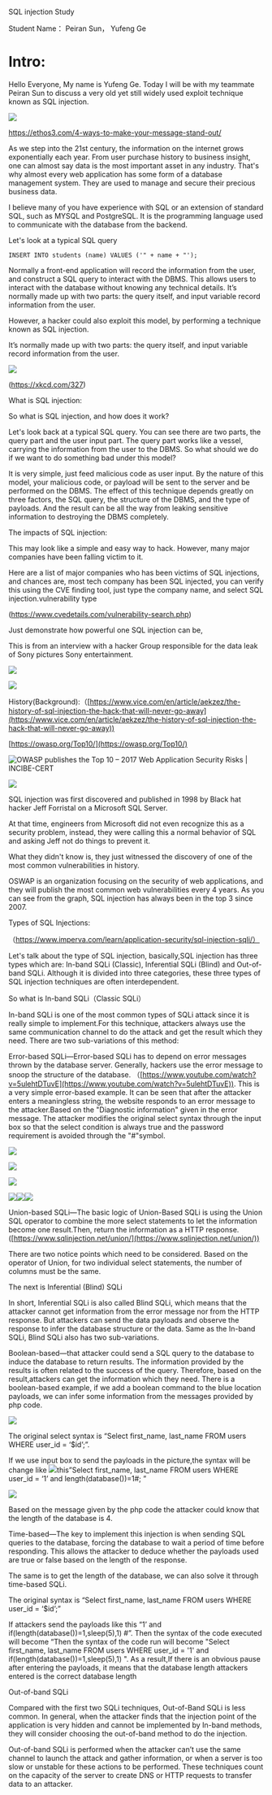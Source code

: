 ﻿SQL injection Study

  
  Student Name： Peiran Sun， Yufeng Ge



  
  
  
  

# Intro:

Hello Everyone, My name is Yufeng Ge. Today I will be with my teammate Peiran Sun to discuss a very old yet still widely used exploit technique known as SQL injection.

  

![](https://lh5.googleusercontent.com/KcAD8ah1Jliztp5d63JLg1I2J83dqFaB5zk8pgZFgzoG07uZr6o5JAMhSIcz1cFTBfxVVxlF7u_OtoOodzV3-8rOET3KRFBv7e3c5rvOqkWo8MOIPm6q8giUwhtdvwM5LqgqBDwS)

https://ethos3.com/4-ways-to-make-your-message-stand-out/

  

As we step into the 21st century, the information on the internet grows exponentially each year. From user purchase history to business insight, one can almost say data is the most important asset in any industry. That's why almost every web application has some form of a database management system. They are used to manage and secure their precious business data.

  

I believe many of you have experience with SQL or an extension of standard SQL, such as MYSQL and PostgreSQL. It is the programming language used to communicate with the database from the backend.

Let's look at a typical SQL query

  

    INSERT INTO students (name) VALUES ('" + name + "');

Normally a front-end application will record the information from the user, and construct a SQL query to interact with the DBMS. This allows users to interact with the database without knowing any technical details.
It’s normally made up with two parts: the query itself, and input variable record information from the user.
  
However, a hacker could also exploit this model, by performing a technique known as SQL injection.

It’s normally made up with two parts: the query itself, and input variable record information from the user.

![](https://lh4.googleusercontent.com/Q8O599Glo5Aqw6P2tMcZvQwpmiHWmNY9aTJqYeNhnmGJiH2T9spAml9CUlbbH3AnaItPMWxPGrk_Ppr_lJZDUzHSkB4wdR3wyznS8zWrHhWhVuT-2920KWHAIhN9woD2Wz97sF4W)

(https://xkcd.com/327)

What is SQL injection:

So what is SQL injection, and how does it work?

  

Let's look back at a typical SQL query. You can see there are two parts, the query part and the user input part. The query part works like a vessel, carrying the information from the user to the DBMS. So what should we do if we want to do something bad under this model?

It is very simple, just feed malicious code as user input. By the nature of this model, your malicious code, or payload will be sent to the server and be performed on the DBMS. The effect of this technique depends greatly on three factors, the SQL query, the structure of the DBMS, and the type of payloads. And the result can be all the way from leaking sensitive information to destroying the DBMS completely.

  

The impacts of SQL injection:

  

This may look like a simple and easy way to hack. However, many major companies have been falling victim to it.

  

Here are a list of major companies who has been victims of SQL injections, and chances are, most tech company has been SQL injected, you can verify this using the CVE finding tool, just type the company name, and select SQL injection.vulnerability type

  

(https://www.cvedetails.com/vulnerability-search.php)

  

Just demonstrate how powerful one SQL injection can be,

This is from an interview with a hacker Group responsible for the data leak of Sony pictures Sony entertainment.

  
  

![](https://lh4.googleusercontent.com/uT8KUpLCypoC2EtvkyOJ_IijO0tYX6lHqIPjauKlRP9dxSAxRDj7Vq-EiBtQrkbE3j3VXJDrNlweZ2jdTrY7qQY-5BMD_XNv0wJ-zjvrAnfhsGTsjNGyv6KFYgND6SXm8gZWHIYu)

  
  

![](https://lh6.googleusercontent.com/qjoL8VClXmaxWov92R3WakZqd0JLBgb0xQ_Cre-2shDncKp3zzlO784Bw14nlT6fmYmoHTuesf3lT6PgjaAzNr61SO3JsGbaekzgcaOOTaTsf144gBhRDbqv6R9CG9pAZoJR_9Nx)

  
  

History(Background):（[https://www.vice.com/en/article/aekzez/the-history-of-sql-injection-the-hack-that-will-never-go-away](https://www.vice.com/en/article/aekzez/the-history-of-sql-injection-the-hack-that-will-never-go-away))

[https://owasp.org/Top10/](https://owasp.org/Top10/)

  

![OWASP publishes the Top 10 – 2017 Web Application Security Risks |  INCIBE-CERT](https://lh5.googleusercontent.com/jM4S2O7p8c0FgjKZAkjadIgKQnbE6jmFu24ULRfA61XcRZT7WasgYlw-07Dx9_Q0bwTyBDuRVsqoeiHZIBlbPpXVUuVsvk3G4SEUJVCrv--y_c6O5nYYkmBTPjAwD7ddMAjL6tvR)

![](https://lh6.googleusercontent.com/DtW66sGePRG1m0NNqoEIh_sST47sfnJ-Gs5UGDlwdUTPSVpB-DF7Hl554rmJEW7ySWAvge7_hsaGZeet6MZQO8hMWfqfLF7tcXNKuwpGe_i4YxQ1fLt1MTWet6w1HVrYimEt75t_)

SQL injection was first discovered and published in 1998 by Black hat hacker Jeff Forristal on a Microsoft SQL Server.

  

At that time, engineers from Microsoft did not even recognize this as a security problem, instead, they were calling this a normal behavior of SQL and asking Jeff not do things to prevent it.

  

What they didn't know is, they just witnessed the discovery of one of the most common vulnerabilities in history.

  

OSWAP is an organization focusing on the security of web applications, and they will publish the most common web vulnerabilities every 4 years. As you can see from the graph, SQL injection has always been in the top 3 since 2007.

  
  

Types of SQL Injections:

（https://www.imperva.com/learn/application-security/sql-injection-sqli/）

Let's talk about the type of SQL injection, basically,SQL injection has three types which are: In-band SQLi (Classic), Inferential SQLi (Blind) and Out-of-band SQLi. Although it is divided into three categories, these three types of SQL injection techniques are often interdependent.

So what is In-band SQLi（Classic SQLi）

In-band SQLi is one of the most common types of SQLi attack since it is really simple to implement.For this technique, attackers always use the same communication channel to do the attack and get the result which they need. There are two sub-variations of this method:

  

Error-based SQLi—Error-based SQLi has to depend on error messages thrown by the database server. Generally, hackers use the error message to snoop the structure of the database. （[https://www.youtube.com/watch?v=5ulehtDTuvE](https://www.youtube.com/watch?v=5ulehtDTuvE)). This is a very simple error-based example. It can be seen that after the attacker enters a meaningless string, the website responds to an error message to the attacker.Based on the "Diagnostic information" given in the error message. The attacker modifies the original select syntax through the input box so that the select condition is always true and the password requirement is avoided through the "#"symbol.

![](https://lh5.googleusercontent.com/8RBigV4j5SSqDmGtW-_pQTKE4-U5UT17YUXgwIsKF4B0NvDytA3d5XGSIl74DBTJV53yRUBH0Vv-7tebYVgtTAMEdEw1ahF8WhuKL2p4lt7vNiuPQESotkUPIIp0YLZEtMCr1eZE)

![](https://lh4.googleusercontent.com/GZ3oGu8KbNckmzDSJSYqgoazj_KUoMVUkfrNycmDHCMEjDAzQAPcsnUmQ73utW2hhCkoJaR8DVSukPPtU7NblMk99gRgtnhQnx-HyMb-c6GGoO1B6AQarWmbmKDC3P4bPrWcXNlY)

![](https://lh3.googleusercontent.com/bJ2OyRkKlnJjoOuNHtSNVZLPdM2JsomzEpYSab1s50kHPbozizgTihLMuOwpaiYfxq_0QR4TkglZSFJpE7wnM11GDaIxdZ5Ttb78GYij-v5mfjJTTMSWrgo576pumORHs3C_ao51)

![](https://lh4.googleusercontent.com/apbckYYtLKL5wcE-RysDUneZ1yQms8A5upDuDr8KKoNOW75RVYAciX-9sM-eJQzcyVbTZjWQHzIjaRkRZkbsqMHF8tk6tH9L-SnqOCyg7_KkiHF51KRZsVud7P_bGy6XwhxJs8Dt)![](https://lh6.googleusercontent.com/Emoh_5nw81MjvWIsZfx4oe7jCQ_Wy2FGmN1cQ6EN4ldd8R9JAm1qK99-3e5qGyTUyq8BXGaQzd1cOBWneZU8K4vsJy1Fmip7LammaPvdsuQYKtNs81dNcSNBVDK0Ku7MeHLduskZ)![](https://lh4.googleusercontent.com/tzaO4B_SSdJFHpNkZSEAFwgbGVmziGXvuHs1wToWyZsm_jBHXKIDXGI-gm3tXuBatkcg84D7yaguD6vwIhEzcLRG0hGO7mmsA9aDa7Lm2zWh7poQWMxhTkfVtJq3qwuLTfyj_OCc)

  

Union-based SQLi—The basic logic of Union-Based SQLi is using the Union SQL operator to combine the more select statements to let the information become one result.Then, return the information as a HTTP response. ([https://www.sqlinjection.net/union/](https://www.sqlinjection.net/union/))

There are two notice points which need to be considered. Based on the operator of Union, for two individual select statements, the number of columns must be the same.

  

The next is Inferential (Blind) SQLi

  

In short, Inferential SQLi is also called Blind SQLi, which means that the attacker cannot get information from the error message nor from the HTTP response. But attackers can send the data payloads and observe the response to infer the database structure or the data. Same as the In-band SQLi, Blind SQLi also has two sub-variations.

  
  

Boolean-based—that attacker could send a SQL query to the database to induce the database to return results. The information provided by the results is often related to the success of the query. Therefore, based on the result,attackers can get the information which they need. There is a boolean-based example, if we add a boolean command to the blue location payloads, we can infer some information from the messages provided by php code.

![](https://lh5.googleusercontent.com/1BPiZd0khtd0GGYjQdm9owZJTxL0v33bivYRw8n49S1s_tObwapYct46BqKhIyTycnCn4n6852655UjSDom-1nBZqqBmI_B5zYNgeC2jUIuhv2QCtibO3mgmqZzPxyd-k-oKQpEb)

The original select syntax is “Select first_name, last_name FROM users WHERE user_id = ‘$id’;”.

If we use input box to send the payloads in the picture,the syntax will be change like ![](https://lh5.googleusercontent.com/FYPRKUfdyw-rdmzNnbCLCqF9G8SsB6ZlI_5ckBagTN3RuYcXrW5ULa2Vt61hR-FUSUkB8CGdZ6BSTmu3CcqCQFXlWer7Q6M7iDzmlZvjucq9N0zePw21nU6opRjcEtVQ-Sg8ST57)this”Select first_name, last_name FROM users WHERE user_id = ‘1’ and length(database())=1#; ”

![](https://lh3.googleusercontent.com/FgAQMwIKymBx6cOYOC1ZzCgQR8FENqSLs64R-IvyulS5VLUzirJnbMbSR5GVDW5Jr5dnTlOysPh5JUSLj9zunnDsRBg1ButFDRh2dzNIQaT6G4ajz_ef6pB8vfgGprnkld4UgJd4)

Based on the message given by the php code the attacker could know that the length of the database is 4.

  

Time-based—The key to implement this injection is when sending SQL queries to the database, forcing the database to wait a period of time before responding. This allows the attacker to deduce whether the payloads used are true or false based on the length of the response.

  

The same is to get the length of the database, we can also solve it through time-based SQLi.

The original syntax is “Select first_name, last_name FROM users WHERE user_id = ‘$id’;”

If attackers send the payloads like this “1’ and if(length(database())=1,sleep(5),1) #”. Then the syntax of the code executed will become “Then the syntax of the code run will become "Select first_name, last_name FROM users WHERE user_id = '1' and if(length(database())=1,sleep(5),1) ". As a result,If there is an obvious pause after entering the payloads, it means that the database length attackers entered is the correct database length

  

Out-of-band SQLi

Compared with the first two SQLi techniques, Out-of-Band SQLi is less common. In general, when the attacker finds that the injection point of the application is very hidden and cannot be implemented by In-band methods, they will consider choosing the out-of-band method to do the injection.

  

Out-of-band SQLi is performed when the attacker can’t use the same channel to launch the attack and gather information, or when a server is too slow or unstable for these actions to be performed. These techniques count on the capacity of the server to create DNS or HTTP requests to transfer data to an attacker.
